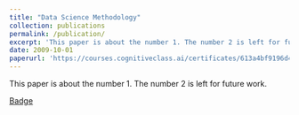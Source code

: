 ```yaml
---
title: "Data Science Methodology"
collection: publications
permalink: /publication/
excerpt: 'This paper is about the number 1. The number 2 is left for future work.'
date: 2009-10-01
paperurl: 'https://courses.cognitiveclass.ai/certificates/613a4bf9196d4827a1eb142c88e2b3d5'
---
```

This paper is about the number 1. The number 2 is left for future work.

[Badge](https://www.youracclaim.com/badges/b3b86964-58a0-4f19-b8a4-e5f737dd7427)

